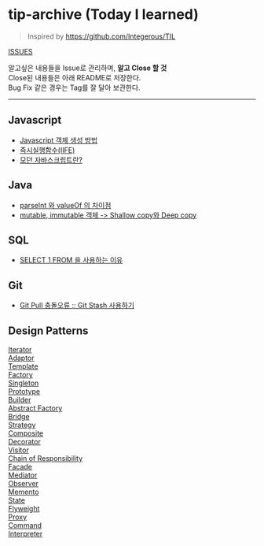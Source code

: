 # tip-archive (Today I learned)
> Inspired by https://github.com/Integerous/TIL  

[ISSUES](https://github.com/yeoseon/tip-archive/issues)  

알고싶은 내용들을 Issue로 관리하며, **알고 Close 할 것**   
Close된 내용들은 아래 README로 저장한다.  
Bug Fix 같은 경우는 Tag를 잘 달아 보관한다.  

---

## Javascript  

* [Javascript 객체 생성 방법](https://github.com/yeoseon/tip-archive/issues/47)  
* [즉시실행함수(IIFE)](https://github.com/yeoseon/tip-archive/issues/43)  
* [모던 자바스크립트란?](https://github.com/yeoseon/tip-archive/issues/40)  


## Java  

* [parseInt 와 valueOf 의 차이점](https://github.com/yeoseon/tip-archive/issues/26)  
* [mutable, immutable 객체 -> Shallow copy와 Deep copy](https://github.com/yeoseon/tip-archive/issues/17)  


## SQL  

* [SELECT 1 FROM 을 사용하는 이유](https://github.com/yeoseon/tip-archive/issues/8)

## Git  

* [Git Pull 충돌오류 :: Git Stash 사용하기](https://github.com/yeoseon/tip-archive/issues/16)  

## Design Patterns  

[Iterator](https://github.com/yeoseon/design-patterns/tree/master/Iterator)  
[Adaptor](https://github.com/yeoseon/design-patterns/tree/master/Adaptor)  
[Template](https://github.com/yeoseon/design-patterns/tree/master/Template)  
[Factory](https://github.com/yeoseon/design-patterns/tree/master/Factory)  
[Singleton](https://github.com/yeoseon/design-patterns/tree/master/Singleton)  
[Prototype](https://github.com/yeoseon/design-patterns/tree/master/Prototype)  
[Builder](https://github.com/yeoseon/design-patterns/tree/master/Builder)  
[Abstract Factory](https://github.com/yeoseon/design-patterns/tree/master/Abstract%20Factory)  
[Bridge](https://github.com/yeoseon/design-patterns/tree/master/Bridge)  
[Strategy](https://github.com/yeoseon/design-patterns/tree/master/Strategy)  
[Composite](https://github.com/yeoseon/design-patterns/tree/master/Composite)  
[Decorator](https://github.com/yeoseon/design-patterns/tree/master/Decorator)  
[Visitor](https://github.com/yeoseon/design-patterns/tree/master/Visitor)  
[Chain of Responsibility](https://github.com/yeoseon/design-patterns/tree/master/Chain%20of%20Responsibility)  
[Facade](https://github.com/yeoseon/design-patterns/tree/master/Facade)  
[Mediator](https://github.com/yeoseon/design-patterns/tree/master/Mediator)  
[Observer](https://github.com/yeoseon/design-patterns/tree/master/Observer)  
[Memento](https://github.com/yeoseon/design-patterns/tree/master/Memento)  
[State](https://github.com/yeoseon/design-patterns/tree/master/State)  
[Flyweight](https://github.com/yeoseon/design-patterns/tree/master/Flyweight)  
[Proxy](https://github.com/yeoseon/design-patterns/tree/master/Proxy)  
[Command](https://github.com/yeoseon/design-patterns/tree/master/Command)  
[Interpreter](https://github.com/yeoseon/design-patterns/tree/master/Interpreter)  
